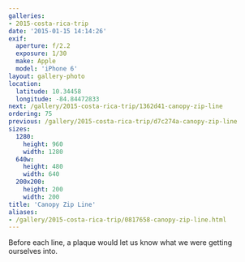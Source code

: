 ```yaml
---
galleries:
- 2015-costa-rica-trip
date: '2015-01-15 14:14:26'
exif:
  aperture: f/2.2
  exposure: 1/30
  make: Apple
  model: 'iPhone 6'
layout: gallery-photo
location:
  latitude: 10.34458
  longitude: -84.84472833
next: /gallery/2015-costa-rica-trip/1362d41-canopy-zip-line
ordering: 75
previous: /gallery/2015-costa-rica-trip/d7c274a-canopy-zip-line
sizes:
  1280:
    height: 960
    width: 1280
  640w:
    height: 480
    width: 640
  200x200:
    height: 200
    width: 200
title: 'Canopy Zip Line'
aliases:
- /gallery/2015-costa-rica-trip/0817658-canopy-zip-line.html
---
```


Before each line, a plaque would let us know what we were getting ourselves into.
